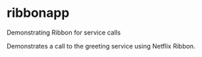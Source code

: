 # ribbonapp
Demonstrating Ribbon for service calls

Demonstrates a call to the greeting service using Netflix Ribbon.
